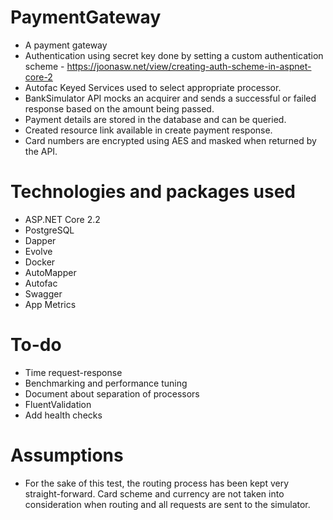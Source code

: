 # PaymentGateway
- A payment gateway
- Authentication using secret key done by setting a custom authentication scheme - https://joonasw.net/view/creating-auth-scheme-in-aspnet-core-2
- Autofac Keyed Services used to select appropriate processor. 
- BankSimulator API mocks an acquirer and sends a successful or failed response based on the amount being passed.
- Payment details are stored in the database and can be queried.
- Created resource link available in create payment response.
- Card numbers are encrypted using AES and masked when returned by the API.

# Technologies and packages used
- ASP.NET Core 2.2
- PostgreSQL
- Dapper
- Evolve
- Docker
- AutoMapper
- Autofac
- Swagger
- App Metrics

# To-do
- Time request-response
- Benchmarking and performance tuning
- Document about separation of processors
- FluentValidation
- Add health checks

# Assumptions
- For the sake of this test, the routing process has been kept very straight-forward. Card scheme and currency are not taken into consideration when routing and all requests are sent to the simulator.  